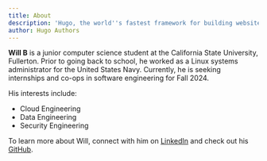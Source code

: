 ```yaml
---
title: About
description: 'Hugo, the world''s fastest framework for building websites'
author: Hugo Authors
---
```


<b>Will B</b> is a junior computer science student at the California State University, Fullerton. Prior to going back to school, he worked as a Linux systems administrator for the United States Navy. Currently, he is seeking internships and co-ops in software engineering for Fall 2024.

His interests include:
* Cloud Engineering
* Data Engineering
* Security Engineering

To learn more about Will, connect with him on [LinkedIn](https://www.linkedin.com/in/wnbui/) and check out his [GitHub](https://github.com/gohugoio).
